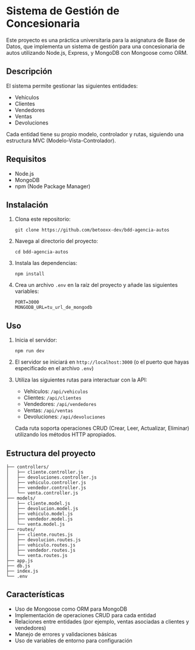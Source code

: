 # Sistema de Gestión de Concesionaria

Este proyecto es una práctica universitaria para la asignatura de Base de Datos, que implementa un sistema de gestión para una concesionaria de autos utilizando Node.js, Express, y MongoDB con Mongoose como ORM.

## Descripción

El sistema permite gestionar las siguientes entidades:

- Vehículos
- Clientes
- Vendedores
- Ventas
- Devoluciones

Cada entidad tiene su propio modelo, controlador y rutas, siguiendo una estructura MVC (Modelo-Vista-Controlador).

## Requisitos

- Node.js
- MongoDB
- npm (Node Package Manager)

## Instalación

1. Clona este repositorio:
   ```
   git clone https://github.com/betooxx-dev/bdd-agencia-autos
   ```
2. Navega al directorio del proyecto:
   ```
   cd bdd-agencia-autos
   ```
3. Instala las dependencias:
   ```
   npm install
   ```
4. Crea un archivo `.env` en la raíz del proyecto y añade las siguientes variables:
   ```
   PORT=3000
   MONGODB_URL=tu_url_de_mongodb
   ```

## Uso

1. Inicia el servidor:
   ```
   npm run dev
   ```
2. El servidor se iniciará en `http://localhost:3000` (o el puerto que hayas especificado en el archivo `.env`)

3. Utiliza las siguientes rutas para interactuar con la API:

   - Vehículos: `/api/vehiculos`
   - Clientes: `/api/clientes`
   - Vendedores: `/api/vendedores`
   - Ventas: `/api/ventas`
   - Devoluciones: `/api/devoluciones`

   Cada ruta soporta operaciones CRUD (Crear, Leer, Actualizar, Eliminar) utilizando los métodos HTTP apropiados.

## Estructura del proyecto

```
├── controllers/
│   ├── cliente.controller.js
│   ├── devoluciones.controller.js
│   ├── vehiculo.controller.js
│   ├── vendedor.controller.js
│   └── venta.controller.js
├── models/
│   ├── cliente.model.js
│   ├── devolucion.model.js
│   ├── vehiculo.model.js
│   ├── vendedor.model.js
│   └── venta.model.js
├── routes/
│   ├── cliente.routes.js
│   ├── devolucion.routes.js
│   ├── vehiculo.routes.js
│   ├── vendedor.routes.js
│   └── venta.routes.js
├── app.js
├── db.js
├── index.js
└── .env
```

## Características

- Uso de Mongoose como ORM para MongoDB
- Implementación de operaciones CRUD para cada entidad
- Relaciones entre entidades (por ejemplo, ventas asociadas a clientes y vendedores)
- Manejo de errores y validaciones básicas
- Uso de variables de entorno para configuración
